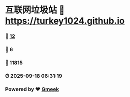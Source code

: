 # 互联网垃圾站 :link: https://turkey1024.github.io 
### :page_facing_up: [12](https://turkey1024.github.io/tag.html) 
### :speech_balloon: 6 
### :hibiscus: 11815 
### :alarm_clock: 2025-09-18 06:31:19 
### Powered by :heart: [Gmeek](https://github.com/Meekdai/Gmeek)
